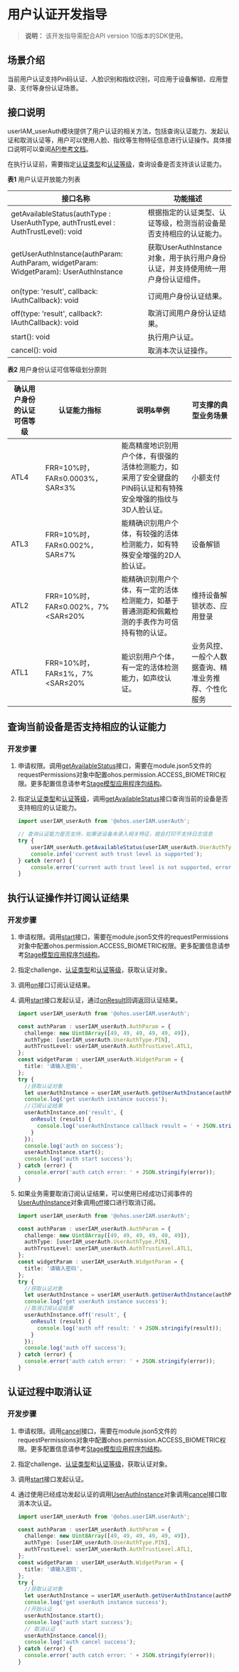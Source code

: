 # 用户认证开发指导

> **说明：**
> 该开发指导需配合API version 10版本的SDK使用。

## 场景介绍

当前用户认证支持Pin码认证、人脸识别和指纹识别，可应用于设备解锁、应用登录、支付等身份认证场景。

## 接口说明

userIAM_userAuth模块提供了用户认证的相关方法，包括查询认证能力、发起认证和取消认证等，用户可以使用人脸、指纹等生物特征信息进行认证操作。具体接口说明可以查阅[API参考文档](../reference/apis/js-apis-useriam-userauth.md)。

在执行认证前，需要指定[认证类型](../reference/apis/js-apis-useriam-userauth.md#userauthtype8)和[认证等级](../reference/apis/js-apis-useriam-userauth.md#authtrustlevel8)，查询设备是否支持该认证能力。

**表1** 用户认证开放能力列表

| 接口名称    | 功能描述                |
| ---------- | ----------------------- |
| getAvailableStatus(authType : UserAuthType, authTrustLevel : AuthTrustLevel): void | 根据指定的认证类型、认证等级，检测当前设备是否支持相应的认证能力。 |
| getUserAuthInstance(authParam: AuthParam, widgetParam: WidgetParam): UserAuthInstance | 获取UserAuthInstance对象，用于执行用户身份认证，并支持使用统一用户身份认证组件。 |
| on(type: 'result', callback: IAuthCallback): void | 订阅用户身份认证结果。 |
| off(type: 'result', callback?: IAuthCallback): void | 取消订阅用户身份认证结果。 |
| start(): void | 执行用户认证。        |
| cancel(): void | 取消本次认证操作。    |

**表2** 用户身份认证可信等级划分原则

| 确认用户身份的认证可信等级 | 认证能力指标                      | 说明&举例                                                    | 可支撑的典型业务场景                                 |
| -------------------------- | --------------------------------- | ------------------------------------------------------------ | ---------------------------------------------------- |
| ATL4                       | FRR=10%时，FAR≤0.0003%，SAR≤3%    | 能高精度地识别用户个体，有很强的活体检测能力，如采用了安全键盘的PIN码认证和有特殊安全增强的指纹与3D人脸认证。 | 小额支付                                             |
| ATL3                       | FRR=10%时，FAR≤0.002%，SAR≤7%     | 能精确识别用户个体，有较强的活体检测能力，如有特殊安全增强的2D人脸认证。 | 设备解锁                                             |
| ATL2                       | FRR=10%时，FAR≤0.002%，7%<SAR≤20% | 能精确识别用户个体，有一定的活体检测能力，如基于普通测距和佩戴检测的手表作为可信持有物的认证。 | 维持设备解锁状态、应用登录                           |
| ATL1                       | FRR=10%时，FAR≤1%，7%<SAR≤20%     | 能识别用户个体，有一定的活体检测能力，如声纹认证。           | 业务风控、一般个人数据查询、精准业务推荐、个性化服务 |


## 查询当前设备是否支持相应的认证能力

### 开发步骤

1. 申请权限。调用[getAvailableStatus](../reference/apis/js-apis-useriam-userauth.md#useriam_userauthgetavailablestatus9)接口，需要在module.json5文件的requestPermissions对象中配置ohos.permission.ACCESS_BIOMETRIC权限。更多配置信息请参考[Stage模型应用程序包结构](../quick-start/module-configuration-file.md)。

2. 指定[认证类型](../reference/apis/js-apis-useriam-userauth.md#userauthtype8)和[认证等级](../reference/apis/js-apis-useriam-userauth.md#authtrustlevel8)，调用[getAvailableStatus](../reference/apis/js-apis-useriam-userauth.md#useriam_userauthgetavailablestatus9)接口查询当前的设备是否支持相应的认证能力。

    ```ts
    import userIAM_userAuth from '@ohos.userIAM.userAuth';
    
    // 查询认证能力是否支持，如果该设备未录入相关特征，就会打印不支持日志信息
    try {
        userIAM_userAuth.getAvailableStatus(userIAM_userAuth.UserAuthType.FACE, userIAM_userAuth.AuthTrustLevel.ATL1);
        console.info('current auth trust level is supported');
    } catch (error) {
        console.error('current auth trust level is not supported, error = ' + error);
    }
    ```

## 执行认证操作并订阅认证结果

### 开发步骤

1. 申请权限。调用[start](../reference/apis/js-apis-useriam-userauth.md#start10)接口，需要在module.json5文件的requestPermissions对象中配置ohos.permission.ACCESS_BIOMETRIC权限。更多配置信息请参考[Stage模型应用程序包结构](../quick-start/module-configuration-file.md)。

2. 指定challenge、[认证类型](../reference/apis/js-apis-useriam-userauth.md#userauthtype8)和[认证等级](../reference/apis/js-apis-useriam-userauth.md#authtrustlevel8)，获取认证对象。

3. 调用[on](../reference/apis/js-apis-useriam-userauth.md#on10)接口订阅认证结果。

4. 调用[start](../reference/apis/js-apis-useriam-userauth.md#start10)接口发起认证，通过[onResult](../reference/apis/js-apis-useriam-userauth.md#onresult10)回调返回认证结果。

    ```ts
    import userIAM_userAuth from '@ohos.userIAM.userAuth';
    
    const authParam : userIAM_userAuth.AuthParam = {
      challenge: new Uint8Array([49, 49, 49, 49, 49, 49]),
      authType: [userIAM_userAuth.UserAuthType.PIN],
      authTrustLevel: userIAM_userAuth.AuthTrustLevel.ATL1,
    };
    const widgetParam : userIAM_userAuth.WidgetParam = {
      title: '请输入密码',
    };
    try {
      //获取认证对象
      let userAuthInstance = userIAM_userAuth.getUserAuthInstance(authParam, widgetParam);
      console.log('get userAuth instance success');
      //订阅认证结果
      userAuthInstance.on('result', {
        onResult (result) {
          console.log('userAuthInstance callback result = ' + JSON.stringify(result));
        }
      });
      console.log('auth on success');
      userAuthInstance.start();
      console.log('auth start success');
    } catch (error) {
      console.error('auth catch error: ' + JSON.stringify(error));
    }
    ```

5. 如果业务需要取消订阅认证结果，可以使用已经成功订阅事件的[UserAuthInstance](../reference/apis/js-apis-useriam-userauth.md#userauthinstance10)对象调用[off](../reference/apis/js-apis-useriam-userauth.md#off10)接口进行取消订阅。

   ```ts
   import userIAM_userAuth from '@ohos.userIAM.userAuth';
   
   const authParam : userIAM_userAuth.AuthParam = {
     challenge: new Uint8Array([49, 49, 49, 49, 49, 49]),
     authType: [userIAM_userAuth.UserAuthType.PIN],
     authTrustLevel: userIAM_userAuth.AuthTrustLevel.ATL1,
   };
   const widgetParam : userIAM_userAuth.WidgetParam = {
     title: '请输入密码',
   };
   try {
     //获取认证对象
     let userAuthInstance = userIAM_userAuth.getUserAuthInstance(authParam, widgetParam);
     console.log('get userAuth instance success');
     //取消订阅认证结果
     userAuthInstance.off('result', {
       onResult (result) {
         console.log('auth off result: ' + JSON.stringify(result));
       }
     });
     console.log('auth off success');
   } catch (error) {
     console.error('auth catch error: ' + JSON.stringify(error));
   }
   ```

## 认证过程中取消认证

### 开发步骤

1. 申请权限。调用[cancel](../reference/apis/js-apis-useriam-userauth.md#cancel10)接口，需要在module.json5文件的requestPermissions对象中配置ohos.permission.ACCESS_BIOMETRIC权限。更多配置信息请参考[Stage模型应用程序包结构](../quick-start/module-configuration-file.md)。

2. 指定challenge、[认证类型](../reference/apis/js-apis-useriam-userauth.md#userauthtype8)和[认证等级](../reference/apis/js-apis-useriam-userauth.md#authtrustlevel8)，获取认证对象。

3. 调用[start](../reference/apis/js-apis-useriam-userauth.md#start10)接口发起认证。

4. 通过使用已经成功发起认证的调用[UserAuthInstance](../reference/apis/js-apis-useriam-userauth.md#userauthinstance10)对象调用[cancel](../reference/apis/js-apis-useriam-userauth.md#cancel10)接口取消本次认证。

    ```ts
    import userIAM_userAuth from '@ohos.userIAM.userAuth';
    
    const authParam : userIAM_userAuth.AuthParam = {
      challenge: new Uint8Array([49, 49, 49, 49, 49, 49]),
      authType: [userIAM_userAuth.UserAuthType.PIN],
      authTrustLevel: userIAM_userAuth.AuthTrustLevel.ATL1,
    };
    const widgetParam : userIAM_userAuth.WidgetParam = {
      title: '请输入密码',
    };
    try {
      //获取认证对象
      let userAuthInstance = userIAM_userAuth.getUserAuthInstance(authParam, widgetParam);
      console.log('get userAuth instance success');
      //开始认证
      userAuthInstance.start();
      console.log('auth start success');
      // 取消认证
      userAuthInstance.cancel();
      console.log('auth cancel success');
    } catch (error) {
      console.error('auth catch error: ' + JSON.stringify(error));
    }
    ```
